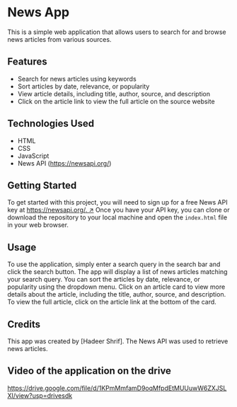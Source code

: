 # News App

This is a simple web application that allows users to search for and browse news articles from various sources.

## Features

- Search for news articles using keywords
- Sort articles by date, relevance, or popularity
- View article details, including title, author, source, and description
- Click on the article link to view the full article on the source website

## Technologies Used

- HTML
- CSS
- JavaScript
- News API (https://newsapi.org/)

## Getting Started

To get started with this project, you will need to sign up for a free News API key at [https://newsapi.org/. ↗](https://newsapi.org/.) 
Once you have your API key, you can clone or download the repository to your local machine and open the `index.html` file in your web browser.


## Usage

To use the application, simply enter a search query in the search bar and click the search button.
The app will display a list of news articles matching your search query.
You can sort the articles by date, relevance, or popularity using the dropdown menu.
Click on an article card to view more details about the article, including the title, author, source, and description.
To view the full article, click on the article link at the bottom of the card.

## Credits

This app was created by [Hadeer Shrif]. The News API was used to retrieve news articles. 

## Video of the application on the drive

https://drive.google.com/file/d/1KPmMmfamD9oqMfpdEtMUUuwW6ZXJSLXI/view?usp=drivesdk
